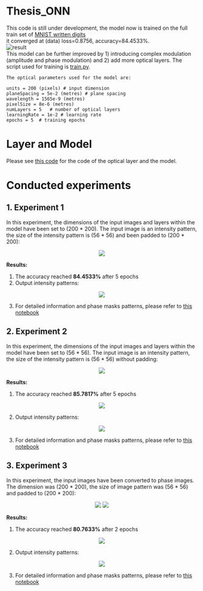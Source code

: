 # Thesis_ONN
This code is still under development, the model now is trained on the full train set of [MNIST written digits](https://keras.io/api/datasets/mnist/)  
it converged at (data) loss=0.8756, accuracy=84.4533%.\
![result](./saved_images/1.jpg)\
This model can be further improved by 1) introducing complex modulation (amplitude and phase modulation) and 2) add more optical layers.
The script used for training is [train.py](https://github.com/KMarshallX/Thesis_ONN/blob/master/train.py). 
```
The optical parameters used for the model are:

units = 200 (pixels) # input dimension
planeSpacing = 5e-2 (metres) # plane spacing
wavelength = 1565e-9 (metres)
pixelSize = 8e-6 (metres)
numLayers = 5   # number of optical layers
learningRate = 1e-2 # learning rate
epochs = 5  # training epochs

```
# Layer and Model
Please see [this code](https://github.com/KMarshallX/Thesis_ONN/blob/master/model/ONN.py) for the code of the optical layer and the model. 
# Conducted experiments
## 1. Experiment 1
In this experiment, the dimensions of the input images and layers within the model have been set to (200 * 200). The input image is an intensity pattern, the size of the intensity pattern is (56 * 56) and been padded to (200 * 200):
<p align="center">
<img src="./saved_images/sample_7.png">
</p>

**Results:**
1. The accuracy reached **84.4533%** after 5 epochs
2. Output intensity patterns:
<p align="center">
<img src="./saved_images/output_1.png">
</p>

3. For detailed information and phase masks patterns, please refer to [this notebook](https://github.com/KMarshallX/Thesis_ONN/blob/master/validate_200.ipynb) 

## 2. Experiment 2
In this experiment, the dimensions of the input images and layers within the model have been set to (56 * 56). The input image is an intensity pattern, the size of the intensity pattern is (56 * 56) without padding:
<p align="center">
<img src="./saved_images/sample_2.png">
</p>

**Results:**
1. The accuracy reached **85.7817%** after 5 epochs
<p align="center">
<img src="./saved_images/2.jpg">
</p>

2. Output intensity patterns:
<p align="center">
<img src="./saved_images/output_2.png">
</p>

3. For detailed information and phase masks patterns, please refer to [this notebook](https://github.com/KMarshallX/Thesis_ONN/blob/master/validate_56.ipynb) 

## 3. Experiment 3
In this experiment, the input images have been converted to phase images. The dimension was (200 * 200), the size of image pattern was (56 * 56) and padded to (200 * 200):
<p align="center">
<img src="./saved_images/sample_3.png">
<img src="./saved_images/sample_4.png">
</p>


**Results:**
1. The accuracy reached **80.7633%** after 2 epochs
<p align="center">
<img src="./saved_images/3.jpg">
</p>

2. Output intensity patterns:
<p align="center">
<img src="./saved_images/output_3.png">
</p>

3. For detailed information and phase masks patterns, please refer to [this notebook](https://github.com/KMarshallX/Thesis_ONN/blob/master/validate_200_phase.ipynb) 


